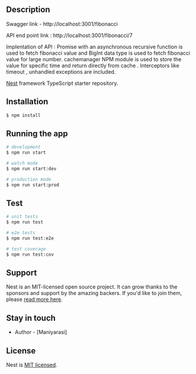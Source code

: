 ## Description

Swagger link - http://localhost:3001/fibonacci

API end point link : http://localhost:3001/fibonacci/7

Implentation of API :  Promise with an asynchronous recursive function is used to fetch fibonacci value and BigInt data type is used to fetch fibonacci value for large number. cachemanager NPM module is used to store the value for specific time and return directly from cache . Interceptors like timeout , unhandled exceptions are included.

[Nest](https://github.com/nestjs/nest) framework TypeScript starter repository.

## Installation

```bash
$ npm install
```

## Running the app

```bash
# development
$ npm run start

# watch mode
$ npm run start:dev

# production mode
$ npm run start:prod
```

## Test

```bash
# unit tests
$ npm run test

# e2e tests
$ npm run test:e2e

# test coverage
$ npm run test:cov
```

## Support

Nest is an MIT-licensed open source project. It can grow thanks to the sponsors and support by the amazing backers. If you'd like to join them, please [read more here](https://docs.nestjs.com/support).

## Stay in touch

- Author - [Maniyarasi]

## License

Nest is [MIT licensed](LICENSE).
